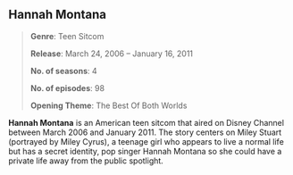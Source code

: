 ## Hannah Montana
>**Genre**: Teen Sitcom
>
>**Release**: March 24, 2006 – January 16, 2011
>
>**No. of seasons**: 4
>
>**No. of episodes**: 98
>
>**Opening Theme**: The Best Of Both Worlds
>
**Hannah Montana** is an American teen sitcom that aired on Disney Channel between March 2006 and January 2011.
The story centers on Miley Stuart (portrayed by Miley Cyrus), a teenage girl who appears to live a normal life but has a secret identity, pop singer Hannah Montana so she could have a private life away from the public spotlight.
